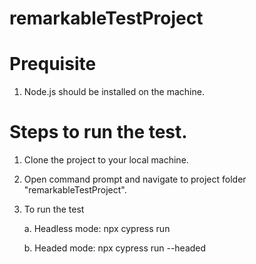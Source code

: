 # remarkableTestProject


# Prequisite

1. Node.js should be installed on the machine.


# Steps to run the test.

1. Clone the project to your local machine.
2. Open command prompt and navigate to project folder "remarkableTestProject".
3. To run the test
    
     a. Headless mode:  npx cypress run
     
     b. Headed mode:  npx cypress run --headed


